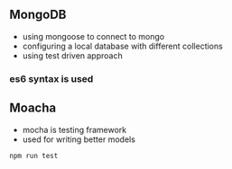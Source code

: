 ## MongoDB

* using mongoose to connect to mongo
* configuring a local database with different collections
* using test driven approach

### es6 syntax is used

## Moacha

* mocha is testing framework
* used for writing better models

`npm run test`

